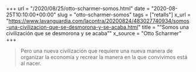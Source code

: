 +++
url = "/2020/08/25/otto-scharmer-somos.html"
date = "2020-08-25T10:10:00+00:00"
slug = "otto-scharmer-somos"
tags = ["retalls"]
x_url = "https://www.lavanguardia.com/lacontra/20200824/483027740934/somos-una-civilizacion-que-se-desmorona-y-se-acaba.html"
title = "”Somos una civilización que se desmorona y se acaba”"
x_source = "Otto Scharmer"
+++


> Pero una nueva civilización que requiere una nueva manera de organizar la economía y recrear la manera en la que convivimos está al nacer.
